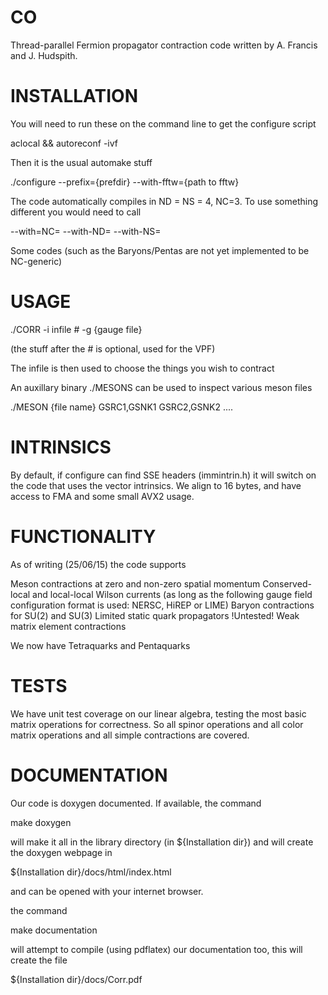 CO
==

Thread-parallel Fermion propagator contraction code written 
by A. Francis and J. Hudspith.

INSTALLATION
============

You will need to run these on the command line to get the configure script

aclocal && autoreconf -ivf

Then it is the usual automake stuff

./configure --prefix={prefdir} --with-fftw={path to fftw}

The code automatically compiles in ND = NS = 4, NC=3. To use something
different you would need to call

--with=NC= --with-ND= --with-NS=

Some codes (such as the Baryons/Pentas are not yet implemented to be NC-generic)

USAGE
=====

./CORR -i infile # -g {gauge file}

(the stuff after the # is optional, used for the VPF)

The infile is then used to choose the things you wish to contract

An auxillary binary ./MESONS can be used to inspect various meson files

./MESON {file name} GSRC1,GSNK1 GSRC2,GSNK2 ....

INTRINSICS
==========

By default, if configure can find SSE headers (immintrin.h) it will
switch on the code that uses the vector intrinsics. We align to 16 bytes, and have access to FMA and some small AVX2 usage.

FUNCTIONALITY
=============

As of writing (25/06/15) the code supports

Meson contractions at zero and non-zero spatial momentum
Conserved-local and local-local Wilson currents (as long as the
following gauge field configuration format is used: NERSC, HiREP or LIME)
Baryon contractions for SU(2) and SU(3)
Limited static quark propagators
!Untested! Weak matrix element contractions

We now have Tetraquarks and Pentaquarks

TESTS
=====

We have unit test coverage on our linear algebra, testing the most basic
matrix operations for correctness. So all spinor operations and all
color matrix operations and all simple contractions are
covered.

DOCUMENTATION
=============

Our code is doxygen documented. If available, the command

make doxygen

will make it all in the library directory (in ${Installation dir})
and will create the doxygen webpage in

${Installation dir}/docs/html/index.html

and can be opened with your internet browser.

the command

make documentation

will attempt to compile (using pdflatex) our documentation too, this
will create the file 

${Installation dir}/docs/Corr.pdf